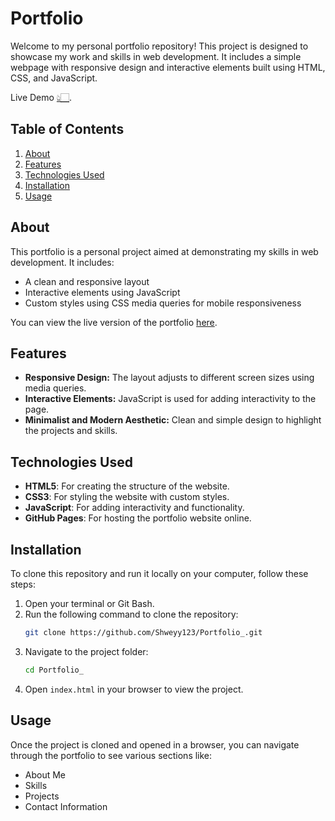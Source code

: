 
# Portfolio

Welcome to my personal portfolio repository! This project is designed to showcase my work and skills in web development. It includes a simple webpage with responsive design and interactive elements built using HTML, CSS, and JavaScript.

Live Demo [👆🏻](https://shweyy123.github.io/Portfolio_/).
## Table of Contents

1. [About](#about)
2. [Features](#features)
3. [Technologies Used](#technologies-used)
4. [Installation](#installation)
5. [Usage](#usage)


## About

This portfolio is a personal project aimed at demonstrating my skills in web development. It includes:

- A clean and responsive layout
- Interactive elements using JavaScript
- Custom styles using CSS media queries for mobile responsiveness

You can view the live version of the portfolio [here](https://shweyy123.github.io/Portfolio_/).

## Features

- **Responsive Design:** The layout adjusts to different screen sizes using media queries.
- **Interactive Elements:** JavaScript is used for adding interactivity to the page.
- **Minimalist and Modern Aesthetic:** Clean and simple design to highlight the projects and skills.

## Technologies Used

- **HTML5**: For creating the structure of the website.
- **CSS3**: For styling the website with custom styles.
- **JavaScript**: For adding interactivity and functionality.
- **GitHub Pages**: For hosting the portfolio website online.

## Installation

To clone this repository and run it locally on your computer, follow these steps:

1. Open your terminal or Git Bash.
2. Run the following command to clone the repository:
   ```bash
   git clone https://github.com/Shweyy123/Portfolio_.git
   ```
3. Navigate to the project folder:
   ```bash
   cd Portfolio_
   ```
4. Open `index.html` in your browser to view the project.

## Usage

Once the project is cloned and opened in a browser, you can navigate through the portfolio to see various sections like:

- About Me
- Skills
- Projects
- Contact Information

